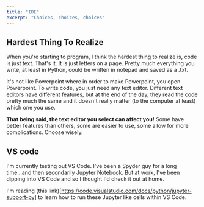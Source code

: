 ```yaml
---
title: "IDE"
excerpt: "Choices, choices, choices"
---
```


## Hardest Thing To Realize
When you're starting to program, I think the hardest thing to realize is, code is just text. That's it. It is just letters on a page. Pretty much everything you write, at least in Python, could be written in notepad and saved as a .txt.

It's not like Powerpoint where in order to make Powerpoint, you open Powerpoint. To write code, you just need any text editor. Different text editors have different features, but at the end of the day, they read the code pretty much the same and it doesn't really matter (to the computer at least) which one you use.

**That being said, the text editor you select can affect you!** Some have better features than others, some are easier to use, some allow for more complications. Choose wisely.

## VS code
I'm currently testing out VS Code. I've been a Spyder guy for a long time...and then secondarily Jupyter Notebook. But at work, I've been dipping into VS Code and so I thought I'd check it out at home.

I'm reading (this link)[https://code.visualstudio.com/docs/python/jupyter-support-py] to learn how to run these Jupyter like cells within VS Code.
